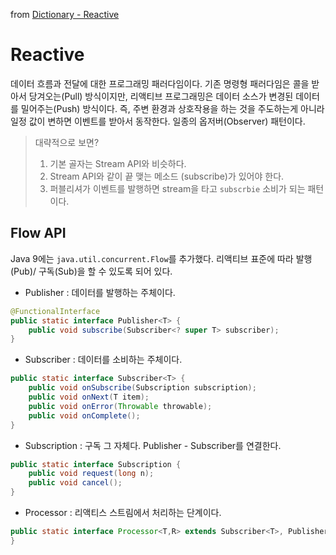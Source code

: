 from [Dictionary - Reactive](https://github.com/newkayak12/Dictionary/blob/master/java/28.Reactive.md)

# Reactive

데이터 흐름과 전달에 대한 프로그래밍 패러다임이다.
기존 명령형 패러다임은 콜을 받아서 당겨오는(Pull) 방식이지만, 리액티브 프로그래밍은 데이터 소스가 변경된 데이터를 밀어주는(Push) 방식이다.
즉, 주변 환경과 상호작용을 하는 것을 주도하는게 아니라 일정 값이 변하면 이벤트를 받아서 동작한다. 일종의 옵저버(Observer) 패턴이다.

> 대략적으로 보면?
> 1. 기본 골자는 Stream API와 비슷하다. 
> 2. Stream API와 같이 끝 맺는 메소드 (subscribe)가 있어야 한다.
> 3. 퍼블리셔가 이벤트를 발행하면 stream을 타고 `subscrbie` 소비가 되는 패턴이다.

## Flow API
Java 9에는  `java.util.concurrent.Flow`를 추가했다.
리액티브 표준에 따라 발행(Pub)/ 구독(Sub)을 할 수 있도록 되어 있다.

- Publisher : 데이터를 발행하는 주체이다.
```java
@FunctionalInterface
public static interface Publisher<T> {
    public void subscribe(Subscriber<? super T> subscriber);
}
```

- Subscriber : 데이터를 소비하는 주체이다.
```java
public static interface Subscriber<T> {
    public void onSubscribe(Subscription subscription);
    public void onNext(T item);
    public void onError(Throwable throwable);
    public void onComplete();
}
```

- Subscription : 구독 그 자체다. Publisher - Subscriber를 연결한다.
```java
public static interface Subscription {
    public void request(long n);
    public void cancel();
}
```

- Processor : 리액티스 스트림에서 처리하는 단계이다.
```java
public static interface Processor<T,R> extends Subscriber<T>, Publisher<R> {
}
```

